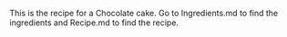 This is the recipe for a Chocolate cake. Go to Ingredients.md to find the ingredients and Recipe.md to find the recipe.